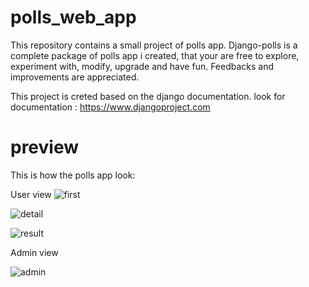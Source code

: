 # polls_web_app
This repository contains a small project of polls app. 
Django-polls is a complete package of polls app i created, that your are free to explore, experiment with, modify, upgrade and have fun.
Feedbacks and improvements are appreciated.

This project is creted based on the django documentation.
look for documentation : https://www.djangoproject.com

# preview
This is how the polls app look:

User view
![first](https://github.com/amitgiri-13/polls_web_app/assets/105470402/2fa896e7-f513-481c-8cb5-cedb5d267e65)

![detail](https://github.com/amitgiri-13/polls_web_app/assets/105470402/e5d919b0-68c4-430a-9304-853353946acb)

![result](https://github.com/amitgiri-13/polls_web_app/assets/105470402/51466ad7-8aa2-4ec3-bc84-f7afd4d86fbd)

Admin view

![admin](https://github.com/amitgiri-13/polls_web_app/assets/105470402/20d4c974-37b1-48b5-b288-3671d3c527ce)



